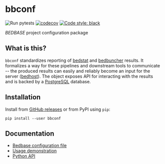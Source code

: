 # bbconf

![Run pytests](https://github.com/databio/bbconf/workflows/Run%20pytests/badge.svg)
[![codecov](https://codecov.io/gh/databio/bbconf/branch/master/graph/badge.svg)](https://codecov.io/gh/databio/bbconf)
[![Code style: black](https://img.shields.io/badge/code%20style-black-000000.svg)](https://github.com/psf/black)


*BEDBASE* project configuration package

## What is this?

`bbconf` standardizes reporting of [bedstat](https://github.com/databio/bedstat) and [bedbuncher](https://github.com/databio/bedsbuncher) results. It formalizes a way for these pipelines and downstream tools to communicate -- the produced results can easily and reliably become an
input for the server ([bedhost](https://github.com/databio/bedhost)). The object exposes API for interacting with the results and is backed by a [PostgreSQL](https://www.postgresql.org/) database.

## Installation

Install from [GitHub releases](https://github.com/databio/bbconf/releases) or from PyPI using `pip`:
```
pip install --user bbconf
```

## Documentation
- [Bedbase configuration file](docs/config.ipynb)
- [Usage demonstration](docs/demo.ipynb)
- [Python API](docs/bbc_api.md)
